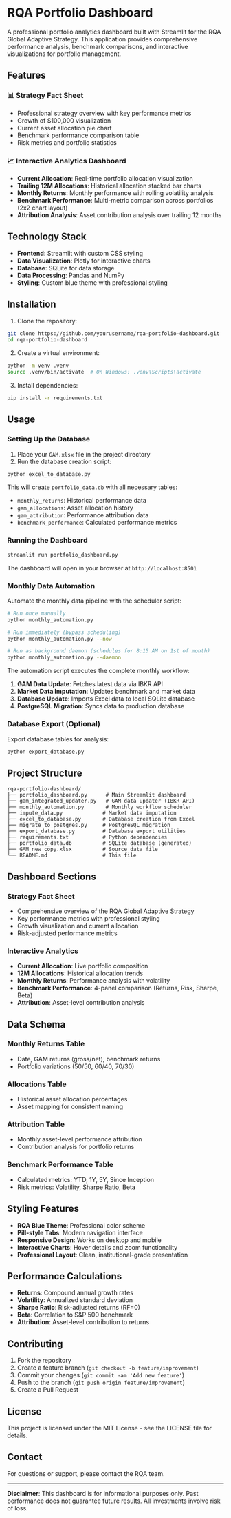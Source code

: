 # RQA Portfolio Dashboard

A professional portfolio analytics dashboard built with Streamlit for the RQA Global Adaptive Strategy. This application provides comprehensive performance analysis, benchmark comparisons, and interactive visualizations for portfolio management.

## Features

### 📊 Strategy Fact Sheet
- Professional strategy overview with key performance metrics
- Growth of $100,000 visualization
- Current asset allocation pie chart
- Benchmark performance comparison table
- Risk metrics and portfolio statistics

### 📈 Interactive Analytics Dashboard
- **Current Allocation**: Real-time portfolio allocation visualization
- **Trailing 12M Allocations**: Historical allocation stacked bar charts
- **Monthly Returns**: Monthly performance with rolling volatility analysis
- **Benchmark Performance**: Multi-metric comparison across portfolios (2x2 chart layout)
- **Attribution Analysis**: Asset contribution analysis over trailing 12 months

## Technology Stack

- **Frontend**: Streamlit with custom CSS styling
- **Data Visualization**: Plotly for interactive charts
- **Database**: SQLite for data storage
- **Data Processing**: Pandas and NumPy
- **Styling**: Custom blue theme with professional styling

## Installation

1. Clone the repository:
```bash
git clone https://github.com/yourusername/rqa-portfolio-dashboard.git
cd rqa-portfolio-dashboard
```

2. Create a virtual environment:
```bash
python -m venv .venv
source .venv/bin/activate  # On Windows: .venv\Scripts\activate
```

3. Install dependencies:
```bash
pip install -r requirements.txt
```

## Usage

### Setting Up the Database

1. Place your `GAM.xlsx` file in the project directory
2. Run the database creation script:
```bash
python excel_to_database.py
```

This will create `portfolio_data.db` with all necessary tables:
- `monthly_returns`: Historical performance data
- `gam_allocations`: Asset allocation history
- `gam_attribution`: Performance attribution data
- `benchmark_performance`: Calculated performance metrics

### Running the Dashboard

```bash
streamlit run portfolio_dashboard.py
```

The dashboard will open in your browser at `http://localhost:8501`

### Monthly Data Automation

Automate the monthly data pipeline with the scheduler script:

```bash
# Run once manually
python monthly_automation.py

# Run immediately (bypass scheduling)
python monthly_automation.py --now

# Run as background daemon (schedules for 8:15 AM on 1st of month)
python monthly_automation.py --daemon
```

The automation script executes the complete monthly workflow:
1. **GAM Data Update**: Fetches latest data via IBKR API
2. **Market Data Imputation**: Updates benchmark and market data
3. **Database Update**: Imports Excel data to local SQLite database
4. **PostgreSQL Migration**: Syncs data to production database

### Database Export (Optional)

Export database tables for analysis:
```bash
python export_database.py
```

## Project Structure

```
rqa-portfolio-dashboard/
├── portfolio_dashboard.py      # Main Streamlit dashboard
├── gam_integrated_updater.py   # GAM data updater (IBKR API)
├── monthly_automation.py       # Monthly workflow scheduler
├── impute_data.py             # Market data imputation
├── excel_to_database.py       # Database creation from Excel
├── migrate_to_postgres.py     # PostgreSQL migration
├── export_database.py         # Database export utilities
├── requirements.txt           # Python dependencies
├── portfolio_data.db          # SQLite database (generated)
├── GAM_new copy.xlsx          # Source data file
└── README.md                  # This file
```

## Dashboard Sections

### Strategy Fact Sheet
- Comprehensive overview of the RQA Global Adaptive Strategy
- Key performance metrics with professional styling
- Growth visualization and current allocation
- Risk-adjusted performance metrics

### Interactive Analytics
- **Current Allocation**: Live portfolio composition
- **12M Allocations**: Historical allocation trends
- **Monthly Returns**: Performance analysis with volatility
- **Benchmark Performance**: 4-panel comparison (Returns, Risk, Sharpe, Beta)
- **Attribution**: Asset-level contribution analysis

## Data Schema

### Monthly Returns Table
- Date, GAM returns (gross/net), benchmark returns
- Portfolio variations (50/50, 60/40, 70/30)

### Allocations Table
- Historical asset allocation percentages
- Asset mapping for consistent naming

### Attribution Table
- Monthly asset-level performance attribution
- Contribution analysis for portfolio returns

### Benchmark Performance Table
- Calculated metrics: YTD, 1Y, 5Y, Since Inception
- Risk metrics: Volatility, Sharpe Ratio, Beta

## Styling Features

- **RQA Blue Theme**: Professional color scheme
- **Pill-style Tabs**: Modern navigation interface
- **Responsive Design**: Works on desktop and mobile
- **Interactive Charts**: Hover details and zoom functionality
- **Professional Layout**: Clean, institutional-grade presentation

## Performance Calculations

- **Returns**: Compound annual growth rates
- **Volatility**: Annualized standard deviation
- **Sharpe Ratio**: Risk-adjusted returns (RF=0)
- **Beta**: Correlation to S&P 500 benchmark
- **Attribution**: Asset-level contribution to returns

## Contributing

1. Fork the repository
2. Create a feature branch (`git checkout -b feature/improvement`)
3. Commit your changes (`git commit -am 'Add new feature'`)
4. Push to the branch (`git push origin feature/improvement`)
5. Create a Pull Request

## License

This project is licensed under the MIT License - see the LICENSE file for details.

## Contact

For questions or support, please contact the RQA team.

---

**Disclaimer**: This dashboard is for informational purposes only. Past performance does not guarantee future results. All investments involve risk of loss.